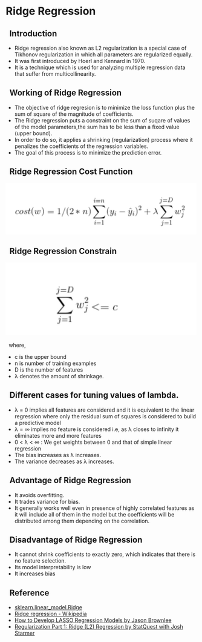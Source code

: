 # Ridge Regression

## &nbsp; Introduction
- Ridge regression also known as L2 regularization is a special case of Tikhonov regularization in which all parameters are regularized equally.
- It was first introduced by Hoerl and Kennard in 1970. 
- It is a technique which is used for analyzing multiple regression data that suffer from multicollinearity.
 

## &nbsp; Working of Ridge Regression
- The objective of ridge regresion is to minimize the loss function plus the sum of square of the magnitude of coefficients.
- The Ridge regression puts a constraint on the sum of suqare of values of the model parameters,the sum has to be less than a fixed value (upper bound).
- In order to do so, it applies a shrinking (regularization) process where it penalizes the coefficients of the regression variables. 
- The goal of this process is to minimize the prediction error.


## &nbsp; Ridge Regression Cost Function
<p align="center">
  <img src="ridge_cost_function.jpeg">
</p>

## &nbsp; Ridge Regression Constrain
<p align="center">
  <img src="ridge_constrain.jpeg">
</p>

&nbsp;&nbsp;where,
- c is the upper bound
- n is number of training examples
- D is the number of features 
- λ denotes the amount of shrinkage.

## &nbsp; Different cases for tuning values of lambda.
- λ = 0 implies all features are considered and it is equivalent to the linear regression where only the residual sum of squares is considered to build a predictive model
- λ = ∞ implies no feature is considered i.e, as λ closes to infinity it eliminates more and more features
- 0 < λ < ∞ : We get weights between 0 and that of simple linear regression
- The bias increases as λ increases.
- The variance decreases as λ increases.

## &nbsp; Advantage of Ridge Regression
- It avoids overfitting. 
- It trades variance for bias. 
- It generally works well even in presence of highly correlated features as it will include all of them in the model but the coefficients will be distributed among them depending on the correlation.

## &nbsp; Disadvantage of Ridge Regression
- It cannot shrink coefficients to exactly zero, which indicates that there is no feature selection.   
- Its model interpretability is low
- It increases bias

## &nbsp; Reference 
- [sklearn.linear_model.Ridge](https://scikit-learn.org/stable/modules/generated/sklearn.linear_model.Ridge.html)
- [Ridge regression - Wikipedia](https://en.wikipedia.org/wiki/Ridge_regression)
- [How to Develop LASSO Regression Models by Jason Brownlee](https://machinelearningmastery.com/ridge-regression-with-python/)
- [Regularization Part 1: Ridge (L2) Regression by StatQuest with Josh Starmer](https://youtu.be/Q81RR3yKn30)
